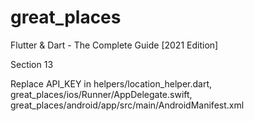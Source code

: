 # great_places

Flutter & Dart - The Complete Guide [2021 Edition]

Section 13


Replace API_KEY in 
    helpers/location_helper.dart, 
    great_places/ios/Runner/AppDelegate.swift, 
    great_places/android/app/src/main/AndroidManifest.xml
